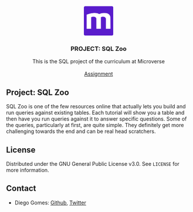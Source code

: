 <br />
<p align="center">
  <a href="https://www.microverse.org">
    <img src="img/microverse.png" alt="Logo" width="80" height="80">
  </a>

  <h3 align="center">PROJECT: SQL Zoo</h3>

  <p align="center">
    This is the SQL project of the curriculum at Microverse
    <br />
    <br />
    <a href="https://www.theodinproject.com/courses/databases/lessons/sql">Assignment</a>
  </p>
</p>

<!-- ABOUT THE PROJECT -->
## Project: SQL Zoo

SQL Zoo is one of the few resources online that actually lets you build and run queries against existing tables. Each tutorial will show you a table and then have you run queries against it to answer specific questions. Some of the queries, particularly at first, are quite simple. They definitely get more challenging towards the end and can be real head scratchers.

<!-- LICENSE -->
## License

Distributed under the GNU General Public License v3.0. See `LICENSE` for more information.

<!-- CONTACT -->
## Contact

* Diego Gomes: [Github](https://github.com/digomes87), [Twitter](https://twitter.com/devdiegogo)



[product-screenshot]: img/mockup.png
